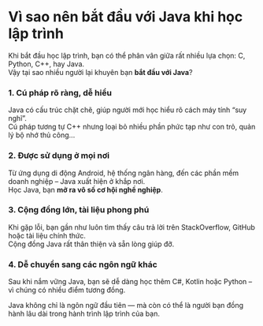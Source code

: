 # Vì sao nên bắt đầu với Java khi học lập trình


Khi bắt đầu học lập trình, bạn có thể phân vân giữa rất nhiều lựa chọn: C, Python, C++, hay Java.  
Vậy tại sao nhiều người lại khuyên bạn **bắt đầu với Java**?

### 1. Cú pháp rõ ràng, dễ hiểu
Java có cấu trúc chặt chẽ, giúp người mới học hiểu rõ cách máy tính “suy nghĩ”.  
Cú pháp tương tự C++ nhưng loại bỏ nhiều phần phức tạp như con trỏ, quản lý bộ nhớ thủ công...

### 2. Được sử dụng ở mọi nơi
Từ ứng dụng di động Android, hệ thống ngân hàng, đến các phần mềm doanh nghiệp – Java xuất hiện ở khắp nơi.  
Học Java, bạn **mở ra vô số cơ hội nghề nghiệp**.

### 3. Cộng đồng lớn, tài liệu phong phú
Khi gặp lỗi, bạn gần như luôn tìm thấy câu trả lời trên StackOverflow, GitHub hoặc tài liệu chính thức.  
Cộng đồng Java rất thân thiện và sẵn lòng giúp đỡ.

### 4. Dễ chuyển sang các ngôn ngữ khác
Sau khi nắm vững Java, bạn sẽ dễ dàng học thêm C#, Kotlin hoặc Python – vì chúng có nhiều điểm tương đồng.

Java không chỉ là ngôn ngữ đầu tiên — mà còn có thể là người bạn đồng hành lâu dài trong hành trình lập trình của bạn.

